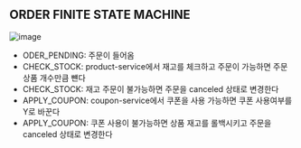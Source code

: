 ## ORDER FINITE STATE MACHINE
![image](https://github.com/user-attachments/assets/48aaa92f-be5d-4c58-bf87-6e4074ff28c6)


- ODER_PENDING: 주문이 들어옴
- CHECK_STOCK: product-service에서 재고를 체크하고 주문이 가능하면 주문 상품 개수만큼 뺸다
- CHECK_STOCK: 재고 주문이 불가능하면 주문을 canceled 상태로 변경한다
- APPLY_COUPON: coupon-service에서 쿠폰을 사용 가능하면 쿠폰 사용여부를 Y로 바꾼다
- APPLY_COUPON: 쿠폰 사용이 불가능하면 상품 재고를 롤백시키고 주문을 canceled 상태로 변경한다
